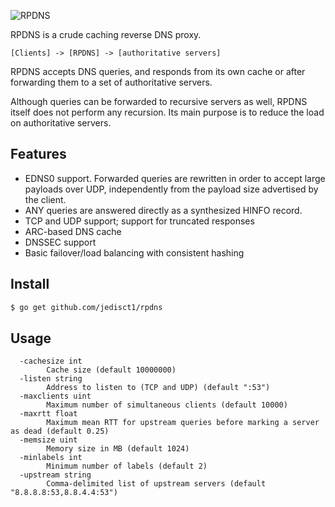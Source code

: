 ![RPDNS](https://raw.github.com/jedisct1/rpdns/master/rpdns.png)

RPDNS is a crude caching reverse DNS proxy.

```
[Clients] -> [RPDNS] -> [authoritative servers]
```

RPDNS accepts DNS queries, and responds from its own cache or after
forwarding them to a set of authoritative servers.

Although queries can be forwarded to recursive servers as well, RPDNS
itself does not perform any recursion. Its main purpose is to reduce
the load on authoritative servers.

Features
--------

* EDNS0 support. Forwarded queries are rewritten in order to accept
large payloads over UDP, independently from the payload size
advertised by the client.
* ANY queries are answered directly as a synthesized HINFO record.
* TCP and UDP support; support for truncated responses
* ARC-based DNS cache
* DNSSEC support
* Basic failover/load balancing with consistent hashing


Install
-------

```bash
$ go get github.com/jedisct1/rpdns
```

Usage
-----
```
  -cachesize int
    	Cache size (default 10000000)
  -listen string
    	Address to listen to (TCP and UDP) (default ":53")
  -maxclients uint
    	Maximum number of simultaneous clients (default 10000)
  -maxrtt float
    	Maximum mean RTT for upstream queries before marking a server as dead (default 0.25)
  -memsize uint
    	Memory size in MB (default 1024)
  -minlabels int
    	Minimum number of labels (default 2)
  -upstream string
    	Comma-delimited list of upstream servers (default "8.8.8.8:53,8.8.4.4:53")
```
